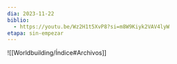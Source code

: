 ```yaml
---
dia: 2023-11-22
biblio:
  - https://youtu.be/Wz2H1t5XvP8?si=m8W9Kiyk2VAV4lyW
etapa: sin-empezar
---
```









![[Worldbuilding/Índice#Archivos]]